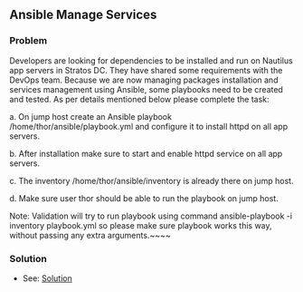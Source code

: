 ## Ansible Manage Services

### Problem

Developers are looking for dependencies to be installed and run on Nautilus app servers in Stratos DC. They have shared
some requirements with the DevOps team. Because we are now managing packages installation and services management using
Ansible, some playbooks need to be created and tested. As per details mentioned below please complete the task:

a. On jump host create an Ansible playbook /home/thor/ansible/playbook.yml and configure it to install httpd on all app
servers.

b. After installation make sure to start and enable httpd service on all app servers.

c. The inventory /home/thor/ansible/inventory is already there on jump host.

d. Make sure user thor should be able to run the playbook on jump host.

Note: Validation will try to run playbook using command ansible-playbook -i inventory playbook.yml so please make sure
playbook works this way, without passing any extra arguments.~~~~

### Solution

- See: [Solution](./playbook.yaml)
